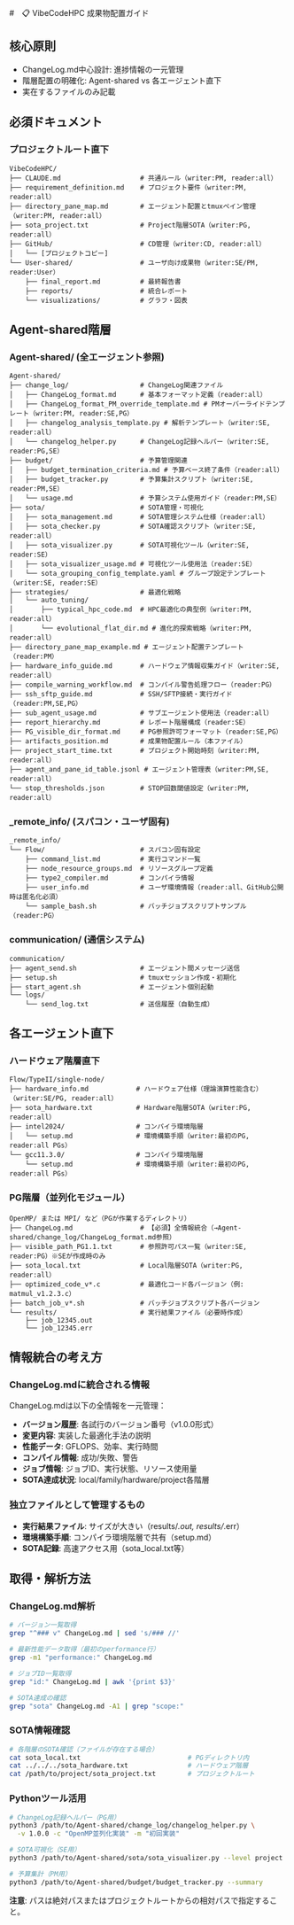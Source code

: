 #　📋 VibeCodeHPC 成果物配置ガイド

## 核心原則
- ChangeLog.md中心設計: 進捗情報の一元管理
- 階層配置の明確化: Agent-shared vs 各エージェント直下
- 実在するファイルのみ記載

## 必須ドキュメント

### プロジェクトルート直下
```
VibeCodeHPC/
├── CLAUDE.md                    # 共通ルール（writer:PM, reader:all）
├── requirement_definition.md    # プロジェクト要件（writer:PM, reader:all）
├── directory_pane_map.md        # エージェント配置とtmuxペイン管理（writer:PM, reader:all）
├── sota_project.txt             # Project階層SOTA（writer:PG, reader:all）
├── GitHub/                      # CD管理（writer:CD, reader:all）
│   └── [プロジェクトコピー]
└── User-shared/                 # ユーザ向け成果物（writer:SE/PM, reader:User）
    ├── final_report.md          # 最終報告書
    ├── reports/                 # 統合レポート
    └── visualizations/          # グラフ・図表
```

## Agent-shared階層

### Agent-shared/ (全エージェント参照)
```
Agent-shared/
├── change_log/                  # ChangeLog関連ファイル
│   ├── ChangeLog_format.md      # 基本フォーマット定義（reader:all）
│   ├── ChangeLog_format_PM_override_template.md # PMオーバーライドテンプレート（writer:PM, reader:SE,PG）
│   ├── changelog_analysis_template.py # 解析テンプレート（writer:SE, reader:all）
│   └── changelog_helper.py      # ChangeLog記録ヘルパー（writer:SE, reader:PG,SE）
├── budget/                      # 予算管理関連
│   ├── budget_termination_criteria.md # 予算ベース終了条件（reader:all）
│   ├── budget_tracker.py        # 予算集計スクリプト（writer:SE, reader:PM,SE）
│   └── usage.md                 # 予算システム使用ガイド（reader:PM,SE）
├── sota/                        # SOTA管理・可視化
│   ├── sota_management.md       # SOTA管理システム仕様（reader:all）
│   ├── sota_checker.py          # SOTA確認スクリプト（writer:SE, reader:all）
│   ├── sota_visualizer.py       # SOTA可視化ツール（writer:SE, reader:SE）
│   ├── sota_visualizer_usage.md # 可視化ツール使用法（reader:SE）
│   └── sota_grouping_config_template.yaml # グループ設定テンプレート（writer:SE, reader:SE）
├── strategies/                  # 最適化戦略
│   └── auto_tuning/
│       ├── typical_hpc_code.md  # HPC最適化の典型例（writer:PM, reader:all）
│       └── evolutional_flat_dir.md # 進化的探索戦略（writer:PM, reader:all）
├── directory_pane_map_example.md # エージェント配置テンプレート（reader:PM）
├── hardware_info_guide.md       # ハードウェア情報収集ガイド（writer:SE, reader:all）
├── compile_warning_workflow.md  # コンパイル警告処理フロー（reader:PG）
├── ssh_sftp_guide.md            # SSH/SFTP接続・実行ガイド（reader:PM,SE,PG）
├── sub_agent_usage.md           # サブエージェント使用法（reader:all）
├── report_hierarchy.md          # レポート階層構成（reader:SE）
├── PG_visible_dir_format.md     # PG参照許可フォーマット（reader:SE,PG）
├── artifacts_position.md        # 成果物配置ルール（本ファイル）
├── project_start_time.txt       # プロジェクト開始時刻（writer:PM, reader:all）
├── agent_and_pane_id_table.jsonl # エージェント管理表（writer:PM,SE, reader:all）
└── stop_thresholds.json         # STOP回数閾値設定（writer:PM, reader:all）
```

### _remote_info/ (スパコン・ユーザ固有)
```
_remote_info/
└── Flow/                        # スパコン固有設定
    ├── command_list.md          # 実行コマンド一覧
    ├── node_resource_groups.md  # リソースグループ定義
    ├── type2_compiler.md        # コンパイラ情報
    ├── user_info.md             # ユーザ環境情報（reader:all、GitHub公開時は匿名化必須）
    └── sample_bash.sh           # バッチジョブスクリプトサンプル（reader:PG）
```

### communication/ (通信システム)
```
communication/
├── agent_send.sh                # エージェント間メッセージ送信
├── setup.sh                     # tmuxセッション作成・初期化
├── start_agent.sh               # エージェント個別起動
└── logs/
    └── send_log.txt             # 送信履歴（自動生成）
```

## 各エージェント直下

### ハードウェア階層直下
```
Flow/TypeII/single-node/
├── hardware_info.md            # ハードウェア仕様（理論演算性能含む）（writer:SE/PG, reader:all）
├── sota_hardware.txt           # Hardware階層SOTA（writer:PG, reader:all）
├── intel2024/                  # コンパイラ環境階層
│   └── setup.md                # 環境構築手順（writer:最初のPG, reader:all PGs）
└── gcc11.3.0/                  # コンパイラ環境階層
    └── setup.md                # 環境構築手順（writer:最初のPG, reader:all PGs）
```

### PG階層（並列化モジュール）
```
OpenMP/ または MPI/ など（PGが作業するディレクトリ）
├── ChangeLog.md                 # 【必須】全情報統合（→Agent-shared/change_log/ChangeLog_format.md参照）
├── visible_path_PG1.1.txt       # 参照許可パス一覧（writer:SE, reader:PG）※SEが作成時のみ
├── sota_local.txt               # Local階層SOTA（writer:PG, reader:all）
├── optimized_code_v*.c          # 最適化コード各バージョン（例: matmul_v1.2.3.c）
├── batch_job_v*.sh              # バッチジョブスクリプト各バージョン
└── results/                     # 実行結果ファイル（必要時作成）
    ├── job_12345.out
    └── job_12345.err
```

## 情報統合の考え方

### ChangeLog.mdに統合される情報
ChangeLog.mdは以下の全情報を一元管理：
- **バージョン履歴**: 各試行のバージョン番号（v1.0.0形式）
- **変更内容**: 実装した最適化手法の説明
- **性能データ**: GFLOPS、効率、実行時間
- **コンパイル情報**: 成功/失敗、警告
- **ジョブ情報**: ジョブID、実行状態、リソース使用量
- **SOTA達成状況**: local/family/hardware/project各階層

### 独立ファイルとして管理するもの
- **実行結果ファイル**: サイズが大きい（results/*.out, results/*.err）
- **環境構築手順**: コンパイラ環境階層で共有（setup.md）
- **SOTA記録**: 高速アクセス用（sota_local.txt等）

## 取得・解析方法

### ChangeLog.md解析
```bash
# バージョン一覧取得
grep "^### v" ChangeLog.md | sed 's/### //'

# 最新性能データ取得（最初のperformance行）
grep -m1 "performance:" ChangeLog.md

# ジョブID一覧取得
grep "id:" ChangeLog.md | awk '{print $3}'

# SOTA達成の確認
grep "sota" ChangeLog.md -A1 | grep "scope:"
```

### SOTA情報確認
```bash
# 各階層のSOTA確認（ファイルが存在する場合）
cat sota_local.txt                           # PGディレクトリ内
cat ../../../sota_hardware.txt               # ハードウェア階層
cat /path/to/project/sota_project.txt        # プロジェクトルート
```

### Pythonツール活用
```bash
# ChangeLog記録ヘルパー（PG用）
python3 /path/to/Agent-shared/change_log/changelog_helper.py \
  -v 1.0.0 -c "OpenMP並列化実装" -m "初回実装"

# SOTA可視化（SE用）  
python3 /path/to/Agent-shared/sota/sota_visualizer.py --level project

# 予算集計（PM用）
python3 /path/to/Agent-shared/budget/budget_tracker.py --summary
```

**注意**: パスは絶対パスまたはプロジェクトルートからの相対パスで指定すること。
